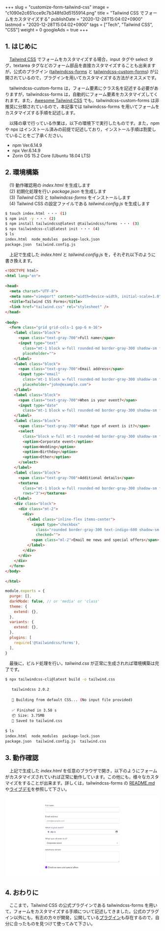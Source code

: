 +++
slug = "customize-form-tailwind-css"
image = "c1090e2c651cce9c7b348fd3d5155914.png"
title = "Tailwind CSS でフォームをカスタマイズする"
publishDate = "2020-12-28T15:04:02+0900"
lastmod = "2020-12-28T15:04:02+0900"
tags = ["Tech", "Tailwind CSS", "CSS"]
weight = 0
googleAds = true
+++

## 1. はじめに

　[Tailwind CSS](https://tailwindcss.com/) でフォームをカスタマイズする場合，input タグや select タグ，textarea タグなどのフォーム部品を直接カスタマイズすることも出来ますが，公式のプラグイン ([tailwindcss-forms](https://github.com/tailwindlabs/tailwindcss-forms) と [tailwindcss-custom-forms](https://github.com/tailwindlabs/tailwindcss-custom-forms)) が公開されているので，プラグインを用いてカスタマイズする方法がオススメです。

　tailwindcss-custom-forms は，フォーム要素にクラス名を記述する必要がありますが，tailwindcss-forms は，自動的にフォーム要素をカスタマイズしてくれます。また，[Awesome Tailwind CSS](https://github.com/aniftyco/awesome-tailwindcss) でも，tailwindcss-custom-forms は非推奨に分類されているので，本記事では tailwindcss-forms を用いてフォームをカスタマイズする手順を記述します。

　以降の章で行っている作業は，以下の環境下で実行したものです。また，npm や npx はインストール済みの前提で記述しており，インストール手順は割愛していることをご了承ください。

* npm Ver.6.14.9
* npx Ver.6.14.9
* Zorin OS 15.2 Core (Ubuntu 18.04 LTS)

## 2. 環境構築

　(1) 動作確認用の *index.html* を生成します  
　(2) 初期化処理を行い *package.json* を生成します  
　(3) *Tailwind CSS* と *tailwindcss-forms* をインストールします  
　(4) Tailwind CSS の設定ファイルである *tailwind.config.js* を生成します

```bash
$ touch index.html ・・・ (1)
$ npm init -y ・・・ (2)
$ npm install tailwindcss@latest @tailwindcss/forms ・・・ (3)
$ npx tailwindcss-cli@latest init ・・・ (4)
$ ls
index.html  node_modules  package-lock.json
package.json  tailwind.config.js
```

　上記で生成した *index.html* と *tailwind.config.js* を，それぞれ以下のように書き換えます。

```html
<!DOCTYPE html>
<html lang="en">

<head>
  <meta charset="UTF-8">
  <meta name="viewport" content="width=device-width, initial-scale=1.0">
  <title>Tailwind CSS Forms</title>
  <link href="tailwind.css" rel="stylesheet" />
</head>

<body>
  <form class="grid grid-cols-1 gap-6 m-16">
    <label class="block">
      <span class="text-gray-700">Full name</span>
      <input type="text"
        class="mt-1 block w-full rounded-md border-gray-300 shadow-sm focus:border-indigo-300 focus:ring focus:ring-indigo-200 focus:ring-opacity-50"
        placeholder="">
    </label>
    <label class="block">
      <span class="text-gray-700">Email address</span>
      <input type="email"
        class="mt-1 block w-full rounded-md border-gray-300 shadow-sm focus:border-indigo-300 focus:ring focus:ring-indigo-200 focus:ring-opacity-50"
        placeholder="john@example.com">
    </label>
    <label class="block">
      <span class="text-gray-700">When is your event?</span>
      <input type="date"
        class="mt-1 block w-full rounded-md border-gray-300 shadow-sm focus:border-indigo-300 focus:ring focus:ring-indigo-200 focus:ring-opacity-50">
    </label>
    <label class="block">
      <span class="text-gray-700">What type of event is it?</span>
      <select
        class="block w-full mt-1 rounded-md border-gray-300 shadow-sm focus:border-indigo-300 focus:ring focus:ring-indigo-200 focus:ring-opacity-50">
        <option>Corporate event</option>
        <option>Wedding</option>
        <option>Birthday</option>
        <option>Other</option>
      </select>
    </label>
    <label class="block">
      <span class="text-gray-700">Additional details</span>
      <textarea
        class="mt-1 block w-full rounded-md border-gray-300 shadow-sm focus:border-indigo-300 focus:ring focus:ring-indigo-200 focus:ring-opacity-50"
        rows="3"></textarea>
    </label>
    <div class="block">
      <div class="mt-2">
        <div>
          <label class="inline-flex items-center">
            <input type="checkbox"
              class="rounded border-gray-300 text-indigo-600 shadow-sm focus:border-indigo-300 focus:ring focus:ring-indigo-200 focus:ring-opacity-50"
              checked="">
            <span class="ml-2">Email me news and special offers</span>
          </label>
        </div>
      </div>
    </div>
  </form>
</body>

</html>
```

```js
module.exports = {
  purge: [],
  darkMode: false, // or 'media' or 'class'
  theme: {
    extend: {},
  },
  variants: {
    extend: {},
  },
  plugins: [
    require('@tailwindcss/forms'),
  ],
}
```

　最後に，ビルド処理を行い，*tailwind.css* が正常に生成されれば環境構築は完了です。

```bash
$ npx tailwindcss-cli@latest build -o tailwind.css
  
   tailwindcss 2.0.2
  
   🚀 Building from default CSS... (No input file provided)
  
   ✅ Finished in 3.58 s
   📦 Size: 3.75MB
   💾 Saved to tailwind.css
  
$ ls
index.html  node_modules  package-lock.json
package.json  tailwind.config.js  tailwind.css
```

## 3. 動作確認

　上記で生成した *index.html* を任意のブラウザで開き，以下のようにフォームがカスタマイズされていれば正常に動作しています。この他にも，様々なカスタマイズをすることが出来ます。詳しくは，tailwindcss-forms の [README.md](https://github.com/tailwindlabs/tailwindcss-forms/blob/master/README.md) や[ライブデモ](https://tailwindcss-forms.vercel.app/)を参照して下さい。

![](01cd3766fb53bd009376d1a673923c94.png)

## 4. おわりに

　ここまで，Tailwind CSS の公式プラグインである tailwindcss-forms を用いて，フォームをカスタマイズする手順について記述してきました。公式のプラグイン以外にも，有志の方々が開発，公開している[プラグイン](https://github.com/aniftyco/awesome-tailwindcss#plugins)も存在するので，自分に合ったものを見つけて使ってみて下さい。